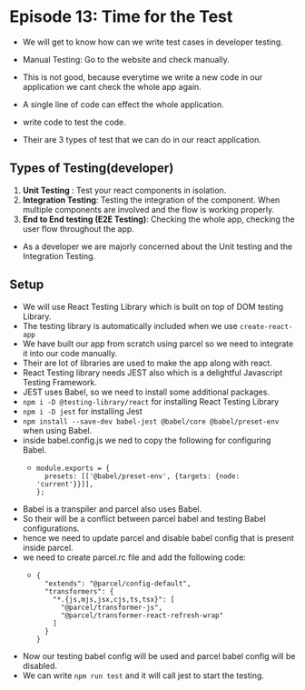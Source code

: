 # Episode 13: Time for the Test

- We will get to know how can we write test cases in developer testing.

- Manual Testing: Go to the website and check manually.
- This is not good, because everytime we write a new code in our application we cant check the whole app again.
- A single line of code can effect the whole application.

- write code to test the code.
- Their are 3 types of test that we can do in our react application.

## Types of Testing(developer)

1. **Unit Testing** : Test your react components in isolation.
2. **Integration Testing**: Testing the integration of the component. When multiple components are involved and the flow is working properly.
3. **End to End testing (E2E Testing)**: Checking the whole app, checking the user flow throughout the app.

- As a developer we are majorly concerned about the Unit testing and the Integration Testing.

## Setup

- We will use React Testing Library which is built on top of DOM testing Library.
- The testing library is automatically included when we use `create-react-app`
- We have built our app from scratch using parcel so we need to integrate it into our code manually.
- Their are lot of libraries are used to make the app along with react.
- React Testing library needs JEST also which is a delightful Javascript Testing Framework.
- JEST uses Babel, so we need to install some additional packages.
- `npm i -D @testing-library/react` for installing React Testing Library
- `npm i -D jest` for installing Jest
- `npm install --save-dev babel-jest @babel/core @babel/preset-env` when using Babel.
- inside babel.config.js we ned to copy the following for configuring Babel.
  - ```
    module.exports = {
      presets: [['@babel/preset-env', {targets: {node: 'current'}}]],
    };
    ```
- Babel is a transpiler and parcel also uses Babel.
- So their will be a conflict between parcel babel and testing Babel configurations.
- hence we need to update parcel and disable babel config that is present inside parcel.
- we need to create parcel.rc file and add the following code:
  - ```
    {
      "extends": "@parcel/config-default",
      "transformers": {
        "*.{js,mjs,jsx,cjs,ts,tsx}": [
          "@parcel/transformer-js",
          "@parcel/transformer-react-refresh-wrap"
        ]
      }
    }
    ```
- Now our testing babel config will be used and parcel babel config will be disabled.
- We can write `npm run test` and it will call jest to start the testing.


